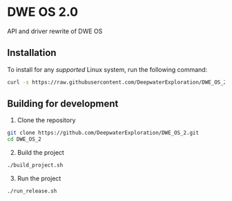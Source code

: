# DWE OS 2.0

API and driver rewrite of DWE OS

## Installation

To install for any *supported* Linux system, run the following command: 

```sh
curl -s https://raw.githubusercontent.com/DeepwaterExploration/DWE_OS_2/main/install.sh | sudo bash -s
```

## Building for development

1. Clone the repository

```sh
git clone https://github.com/DeepwaterExploration/DWE_OS_2.git
cd DWE_OS_2
```

2. Build the project

```sh
./build_project.sh
```
3. Run the project
```sh
./run_release.sh
```
